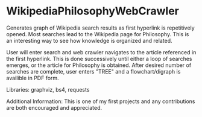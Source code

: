 # WikipediaPhilosophyWebCrawler
Generates graph of Wikipedia search results as first hyperlink is repetitively opened. Most searches lead to the Wikipedia page for Philosophy. This is an interesting way to see how knowledge is organized and related.

User will enter search and web crawler navigates to the article referenced in the first hyperlink. This is done successively until either a loop of searches emerges, or the article
for Philosophy is obtained. After desired number of searches are complete, user enters "TREE" and a flowchart/digraph is availible in PDF form.

Libraries: graphviz, bs4, requests

Additional Information: This is one of my first projects and any contributions are both encouraged and appreciated.
